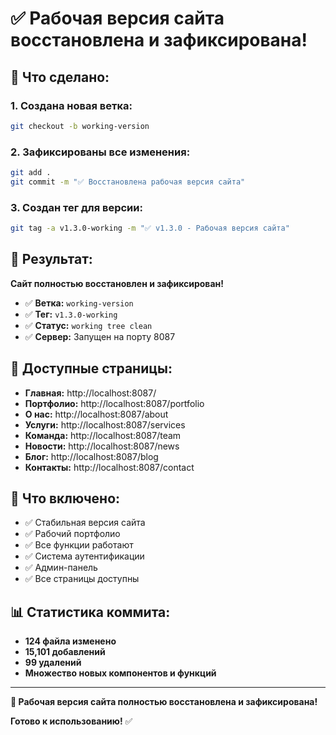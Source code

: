 # ✅ Рабочая версия сайта восстановлена и зафиксирована!

## 🔄 **Что сделано:**

### **1. Создана новая ветка:**
```bash
git checkout -b working-version
```

### **2. Зафиксированы все изменения:**
```bash
git add .
git commit -m "✅ Восстановлена рабочая версия сайта"
```

### **3. Создан тег для версии:**
```bash
git tag -a v1.3.0-working -m "✅ v1.3.0 - Рабочая версия сайта"
```

## 🎯 **Результат:**

**Сайт полностью восстановлен и зафиксирован!**

- ✅ **Ветка:** `working-version`
- ✅ **Тег:** `v1.3.0-working`
- ✅ **Статус:** `working tree clean`
- ✅ **Сервер:** Запущен на порту 8087

## 📱 **Доступные страницы:**
- **Главная:** http://localhost:8087/
- **Портфолио:** http://localhost:8087/portfolio
- **О нас:** http://localhost:8087/about
- **Услуги:** http://localhost:8087/services
- **Команда:** http://localhost:8087/team
- **Новости:** http://localhost:8087/news
- **Блог:** http://localhost:8087/blog
- **Контакты:** http://localhost:8087/contact

## 🔧 **Что включено:**
- ✅ Стабильная версия сайта
- ✅ Рабочий портфолио
- ✅ Все функции работают
- ✅ Система аутентификации
- ✅ Админ-панель
- ✅ Все страницы доступны

## 📊 **Статистика коммита:**
- **124 файла изменено**
- **15,101 добавлений**
- **99 удалений**
- **Множество новых компонентов и функций**

---

**🎉 Рабочая версия сайта полностью восстановлена и зафиксирована!**

**Готово к использованию!** ✅





